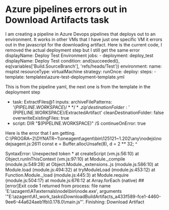 
# Azure pipelines errors out in Download Artifacts task

I am creating a pipeline in Azure Devops pipelines that deploys out to an environment. It works in other VMs that I have just one specific VM it errors out in the javascript for the downloading artifact.
Here is the current code, I removed the actual deployment step but I still get the same error
  displayName: Deploy Test Environment
  jobs:
    - deployment: deploy_test
      displayName: Deploy Test
      condition: and(succeeded(), eq(variables['Build.SourceBranch'], 'refs/heads/Test'))
      environment: 
        name: msptst
        resourceType: virtualMachine
      strategy:
        runOnce:
          deploy:
            steps:
              - template: templates\azure-test-deployment-template.yml

This is from the pipeline yaml, the next one is from the template in the deployment step
  - task: ExtractFiles@1
    inputs:
      archiveFilePatterns: '$(PIPELINE.WORKSPACE)/**/*.zip'
      destinationFolder: '$(PIPELINE.WORKSPACE)/ExtractedArtifact'
      cleanDestinationFolder: false
      overwriteExistingFiles: true
  - script: DIR "$(PIPELINE.WORKSPACE)" /S
    continueOnError: true

Here is the error that I am getting.
C:\PROGRA~2\DYNATR~1\oneagent\agent\bin\125121~1.202\any\nodejs\nodejsagent.js:2611
  const e = Buffer.allocUnsafe(8), d = 2 ** 32;
                                          ^

SyntaxError: Unexpected token *
    at createScript (vm.js:56:10)
    at Object.runInThisContext (vm.js:97:10)
    at Module._compile (module.js:549:28)
    at Object.Module._extensions..js (module.js:586:10)
    at Module.load (module.js:494:32)
    at tryModuleLoad (module.js:453:12)
    at Function.Module._load (module.js:445:3)
    at Module.require (module.js:504:17)
    at module.js:676:12
    at Array.forEach (native)
##[error]Exit code 1 returned from process: file name 'E:\azagent\A1\externals\node\bin\node.exe', arguments '"E:\azagent\A1\_work\_tasks\DownloadBuildArtifacts_a433f589-fce1-4460-9ee6-44a624aeb1fb\0.178.0\main.js"'.
Finishing: Download Artifact


        